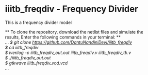 # iiitb_freqdiv - Frequency Divider
This is a frequency divider model

** To clone the repository, download the netlist files and simulate the results, Enter the following commands in your terminal: ** <br />
...
*$ git clone https://github.com/DantuNandiniDevi/iiitb_freqdiv <br />
 $ cd iiitb_freqdiv <br />
 $ iverilog -o iiitb_freqdiv_out.out iiitb_freqdiv.v iiitb_freqdiv_tb.v <br />
 $ ./iiitb_freqdiv_out.out <br />
 $ gtkwave iiitb_freqdiv_vcd.vcd <br />*
...
